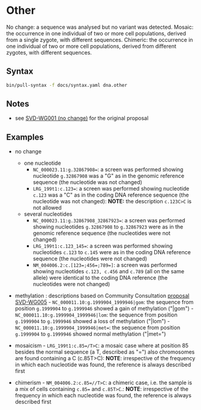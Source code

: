 # Other

<!-- ## Definition -->

No change: a sequence was analysed but no variant was detected. Mosaic: the occurrence in one individual of two or more cell populations, derived from a single zygote, with different sequences. Chimeric: the occurrence in one individual of two or more cell populations, derived from different zygotes, with different sequences.

## Syntax

```sh exec="true"
bin/pull-syntax -f docs/syntax.yaml dna.other
```

## Notes

- see [SVD-WG001 (no change)](../../consultation/SVD-WG001.md) for the original proposal

## Examples

- no change

    - one nucleotide
        - `NC_000023.11:g.32867908=`: a screen was performed showing nucleotide `g.32867908` was a "G" as in the genomic reference sequence (the nucleotide was not changed)
        - `LRG_199t1:c.123=`: a screen was performed showing nucleotide `c.123` was a "C" as in the coding DNA reference sequence (the nucleotide was not changed): **NOTE:** the description `c.123C>C` is not allowed
    - several nucleotides
        - `NC_000023.11:g.32867908_32867923=`: a screen was performed showing nucleotides `g.32867908` to `g.32867923` were as in the genomic reference sequence (the nucleotides were not changed)
        - `LRG_199t1:c.123_145=`: a screen was performed showing nucleotides `c.123` to `c.145` were as in the coding DNA reference sequence (the nucleotides were not changed)
        - `NM_004006.2:c.[123=;456=;789=]`: a screen was performed showing nucleotides `c.123, c.456` and `c.789` (all on the same allele) were identical to the coding DNA reference (the nucleotides were not changed)

- methylation : descriptions based on Community Consultation [proposal SVD-WG005](../../consultation/SVD-WG005.md)
        - `NC_000011.10:g.1999904_1999946|gom`: the sequence from position `g.1999904` to `g.1999946` showed a gain of methylation ("|gom")
        - `NC_000011.10:g.1999904_1999946|lom`: the sequence from position `g.1999904` to `g.1999946` showed a loss of methylation ("|lom")
        - `NC_000011.10:g.1999904_1999946|met=`: the sequence from position `g.1999904` to `g.1999946` showed normal methylation ("|met=")

- mosaicism
        - `LRG_199t1:c.85=/T>C`: a mosaic case where at position 85 besides the normal sequence (a T, described as "=") also chromosomes are found containing a C (c.85T>C): **NOTE**: irrespective of the frequency in which each nucleotide was found, the reference is always described first
- chimerism
        - `NM_004006.2:c.85=//T>C`: a chimeric case, i.e. the sample is a mix of cells containing `c.85=` and `c.85T>C`.: **NOTE**: irrespective of the frequency in which each nucleotide was found, the reference is always described first
